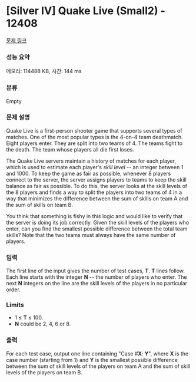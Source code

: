 # [Silver IV] Quake Live (Small2) - 12408 

[문제 링크](https://www.acmicpc.net/problem/12408) 

### 성능 요약

메모리: 114488 KB, 시간: 144 ms

### 분류

Empty

### 문제 설명

<p>Quake Live is a first-person shooter game that supports several types of matches. One of the most popular types is the 4-on-4 team deathmatch. Eight players enter. They are split into two teams of 4. The teams fight to the death. The team whose players all die first loses.</p>

<p>The Quake Live servers maintain a history of matches for each player, which is used to estimate each player's <em>skill level</em> -- an integer between 1 and 1000. To keep the game as fair as possible, whenever 8 players connect to the server, the server assigns players to teams to keep the skill balance as fair as possible. To do this, the server looks at the skill levels of the 8 players and finds a way to split the players into two teams of 4 in a way that minimizes the difference between the sum of skills on team A and the sum of skills on team B.</p>

<p>You think that something is fishy in this logic and would like to verify that the server is doing its job correctly. Given the skill levels of the players who enter, can you find the smallest possible difference between the total team skills? Note that the two teams must always have the same number of players.</p>

### 입력 

 <p>The first line of the input gives the number of test cases, <strong>T</strong>.  <strong>T</strong> lines follow. Each line starts with the integer <strong>N</strong> -- the number of players who enter. The next <strong>N</strong> integers on the line are the skill levels of the players in no particular order.</p>

<h3>Limits</h3>

<ul>
	<li>1 ≤ <strong>T</strong> ≤ 100.</li>
	<li><strong>N</strong> could be 2, 4, 6 or 8.</li>
</ul>

### 출력 

 <p>For each test case, output one line containing "Case #<strong>X</strong>: <strong>Y</strong>", where <strong>X</strong> is the case number (starting from 1) and <strong>Y</strong> is the smallest possible difference between the sum of skill levels of the players on team A and the sum of skill levels of the players on team B.</p>

